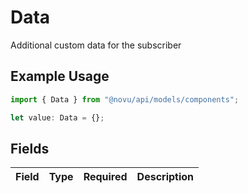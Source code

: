 # Data

Additional custom data for the subscriber

## Example Usage

```typescript
import { Data } from "@novu/api/models/components";

let value: Data = {};
```

## Fields

| Field       | Type        | Required    | Description |
| ----------- | ----------- | ----------- | ----------- |